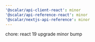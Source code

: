 ```yaml
---
'@scalar/api-client-react': minor
'@scalar/api-reference-react': minor
'@scalar/nextjs-api-reference': minor
---
```


chore: react 19 upgrade minor bump
